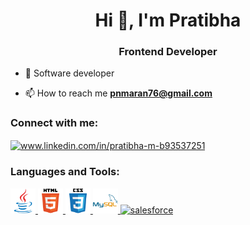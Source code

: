 <h1 align="center">Hi 👋, I'm Pratibha</h1>
<h3 align="center">Frontend Developer</h3>

- 🌱 Software developer

- 📫 How to reach me **pnmaran76@gmail.com**

<h3 align="left">Connect with me:</h3>
<p align="left">
<a href="https://linkedin.com/in/www.linkedin.com/in/pratibha-m-b93537251" target="blank"><img align="center" src="https://raw.githubusercontent.com/rahuldkjain/github-profile-readme-generator/master/src/images/icons/Social/linked-in-alt.svg" alt="www.linkedin.com/in/pratibha-m-b93537251" height="30" width="40" /></a>
</p>

<h3 align="left">Languages and Tools:</h3>
<p align="left"> 
  <a href="https://www.java.com/" target="_blank" rel="noreferrer"> 
    <img src="https://raw.githubusercontent.com/devicons/devicon/master/icons/java/java-original.svg" alt="java" width="40" height="40"/> 
  </a> 
  <a href="https://www.w3.org/html/" target="_blank" rel="noreferrer"> 
    <img src="https://raw.githubusercontent.com/devicons/devicon/master/icons/html5/html5-original-wordmark.svg" alt="html5" width="40" height="40"/> 
  </a> 
  <a href="https://developer.mozilla.org/en-US/docs/Web/CSS" target="_blank" rel="noreferrer"> 
    <img src="https://raw.githubusercontent.com/devicons/devicon/master/icons/css3/css3-original-wordmark.svg" alt="css3" width="40" height="40"/> 
  </a> 
  <a href="https://www.mysql.com/" target="_blank" rel="noreferrer"> 
    <img src="https://raw.githubusercontent.com/devicons/devicon/master/icons/mysql/mysql-original-wordmark.svg" alt="mysql" width="40" height="40"/> 
  </a> 
  <a href="https://www.salesforce.com/" target="_blank" rel="noreferrer"> 
    <img src="https://cdn.simpleicons.org/salesforce/00A1E0" alt="salesforce" width="40" height="40"/> 
  </a> 
</p>
